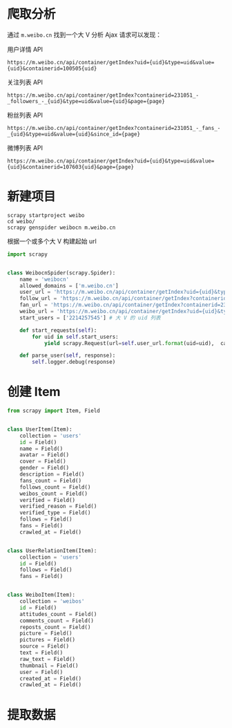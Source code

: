 # 爬取分析

通过 `m.weibo.cn` 找到一个大 V 分析 Ajax 请求可以发现：

用户详情 API

`https://m.weibo.cn/api/container/getIndex?uid={uid}&type=uid&value={uid}&containerid=100505{uid}`

关注列表 API

`https://m.weibo.cn/api/container/getIndex?containerid=231051_-_followers_-_{uid}&type=uid&value={uid}&page={page}`

粉丝列表 API

`https://m.weibo.cn/api/container/getIndex?containerid=231051_-_fans_-_{uid}&type=uid&value={uid}&since_id={page}`

微博列表 API

`https://m.weibo.cn/api/container/getIndex?uid={uid}&type=uid&value={uid}&containerid=107603{uid}&page={page}`

# 新建项目

```
scrapy startproject weibo
cd weibo/
scrapy genspider weibocn m.weibo.cn
```

根据一个或多个大 V 构建起始 url

``` python
import scrapy


class WeibocnSpider(scrapy.Spider):
    name = 'weibocn'
    allowed_domains = ['m.weibo.cn']
    user_url = 'https://m.weibo.cn/api/container/getIndex?uid={uid}&type=uid&value={uid}&containerid=100505{uid}'
    follow_url = 'https://m.weibo.cn/api/container/getIndex?containerid=231051_-_followers_-_{uid}&type=uid&value={uid}&page={page}'
    fan_url = 'https://m.weibo.cn/api/container/getIndex?containerid=231051_-_fans_-_{uid}&type=uid&value={uid}&since_id={page}'
    weibo_url = 'https://m.weibo.cn/api/container/getIndex?uid={uid}&type=uid&value={uid}&containerid=107603{uid}&page={page}'
    start_users = ['2214257545'] # 大 V 的 uid 列表

    def start_requests(self):
        for uid in self.start_users:
            yield scrapy.Request(url=self.user_url.format(uid=uid),  callback=self.parse_user)

    def parse_user(self, response):
        self.logger.debug(response)
```

# 创建 Item

``` python
from scrapy import Item, Field


class UserItem(Item):
    collection = 'users'
    id = Field()
    name = Field()
    avatar = Field()
    cover = Field()
    gender = Field()
    description = Field()
    fans_count = Field()
    follows_count = Field()
    weibos_count = Field()
    verified = Field()
    verified_reason = Field()
    verified_type = Field()
    follows = Field()
    fans = Field()
    crawled_at = Field()


class UserRelationItem(Item):
    collection = 'users'
    id = Field()
    follows = Field()
    fans = Field()


class WeiboItem(Item):
    collection = 'weibos'
    id = Field()
    attitudes_count = Field()
    comments_count = Field()
    reposts_count = Field()
    picture = Field()
    pictures = Field()
    source = Field()
    text = Field()
    raw_text = Field()
    thumbnail = Field()
    user = Field()
    created_at = Field()
    crawled_at = Field()
```

# 提取数据

